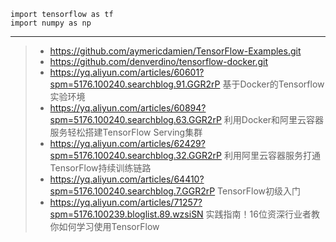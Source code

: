 ``` tensorflow
import tensorflow as tf
import numpy as np  
```

***
>* https://github.com/aymericdamien/TensorFlow-Examples.git
>* https://github.com/denverdino/tensorflow-docker.git
>* https://yq.aliyun.com/articles/60601?spm=5176.100240.searchblog.91.GGR2rP  基于Docker的Tensorflow实验环境
>* https://yq.aliyun.com/articles/60894?spm=5176.100240.searchblog.63.GGR2rP  利用Docker和阿里云容器服务轻松搭建TensorFlow Serving集群
>* https://yq.aliyun.com/articles/62429?spm=5176.100240.searchblog.32.GGR2rP  利用阿里云容器服务打通TensorFlow持续训练链路
>* https://yq.aliyun.com/articles/64410?spm=5176.100240.searchblog.7.GGR2rP  TensorFlow初级入门
>* https://yq.aliyun.com/articles/71257?spm=5176.100239.bloglist.89.wzsiSN   实践指南！16位资深行业者教你如何学习使用TensorFlow